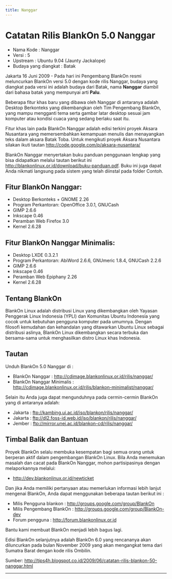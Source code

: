 ```yaml
---
title: Nanggar
---
```


# Catatan Rilis BlankOn 5.0 Nanggar

  * Nama Kode	: Nanggar
  * Versi	: 5
  * Upstream	: Ubuntu 9.04 (Jaunty Jackalope)
  * Budaya yang diangkat	: Batak

Jakarta 16 Juni 2009 - Pada hari ini Pengembang BlankOn resmi meluncurkan BlankOn versi 5.0 dengan kode rilis Nanggar, budaya yang diangkat pada versi ini adalah budaya dari Batak, nama **Nanggar** diambil dari bahasa batak yang mempunyai arti **Palu**.

Beberapa fitur khas baru yang dibawa oleh Nanggar di antaranya adalah Desktop Berkonteks yang dikembangkan oleh Tim Pengembang BlankOn, yang mampu mengganti tema serta gambar latar desktop sesuai jam komputer atau kondisi cuaca yang sedang berlaku saat itu.

Fitur khas lain pada BlankOn Nanggar adalah edisi terkini proyek Aksara Nusantara yang memersembahkan kemampuan menulis dan menayangkan teks dalam aksara Batak Toba. Untuk mengikuti proyek Aksara Nusantara silakan ikuti tautan http://code.google.com/p/aksara-nusantara/

BlankOn Nanggar menyertakan buku panduan penggunaan lengkap yang bisa didapatkan melalui tautan berikut ini http://blankonlinux.or.id/download/buku-panduan.pdf. Buku ini juga dapat Anda nikmati langsung pada sistem yang telah diinstal pada folder Contoh.

## Fitur BlankOn Nanggar:
  * Desktop Berkonteks + GNOME 2.26
  * Program Perkantoran: OpenOffice 3.0.1, GNUCash
  * GIMP 2.6.6
  * Inkscape 0.46
  * Peramban Web Firefox 3.0
  * Kernel 2.6.28

## Fitur BlankOn Nanggar Minimalis:
  * Desktop LXDE 0.3.2.1
  * Program Perkantoran: AbiWord 2.6.6, GNUmeric 1.8.4, GNUCash 2.2.6
  * GIMP 2.6.6
  * Inkscape 0.46
  * Peramban Web Epiphany 2.26
  * Kernel 2.6.28

## Tentang BlankOn
BlankOn Linux adalah distribusi Linux yang dikembangkan oleh Yayasan Penggerak Linux Indonesia (YPLI) dan Komunitas Ubuntu Indonesia yang cocok untuk kebutuhan pengguna komputer pada umumnya. Dengan filosofi kemudahan dan kehandalan yang ditawarkan Ubuntu Linux sebagai distribusi aslinya, BlankOn Linux dikembangkan secara terbuka dan bersama-sama untuk menghasilkan distro Linux khas Indonesia.

## Tautan
Unduh BlankOn 5.0 Nanggar di :
  * BlankOn Nanggar : http://cdimage.blankonlinux.or.id/rilis/nanggar/
  * BlankOn Nanggar Minimalis : http://cdimage.blankonlinux.or.id/rilis/blankon-minimalist/nanggar/

Selain itu Anda juga dapat mengunduhnya pada cermin-cermin BlankOn yang di antaranya adalah:
  * Jakarta : ftp://kambing.ui.ac.id/iso/blankon/rilis/nanggar/
  * Jakarta : ftp://dl2.foss-id.web.id/iso/blankon/rilis/nanggar/
  * Jember : ftp://mirror.unej.ac.id/blankon-cd/rilis/nanggar/

## Timbal Balik dan Bantuan
Proyek BlankOn selalu membuka kesempatan bagi semua orang untuk berperan aktif dalam pengembangan BlankOn Linux. Bila Anda menemukan masalah dan cacat pada BlankOn Nanggar, mohon partisipasinya dengan melaporkannya melalui:
  * http://dev.blankonlinux.or.id/newticket

Dan jika Anda memiliki pertanyaan atau memerlukan informasi lebih lanjut mengenai BlankOn, Anda dapat menggunakan beberapa tautan berikut ini :
  * Milis Pengguna blankon : http://groups.google.com/group/BlankOn
  * Milis Pengembang BlankOn : http://groups.google.com/group/BlankOn-dev
  * Forum pengguna : http://forum.blankonlinux.or.id

Bantu kami membuat BlankOn menjadi lebih bagus lagi.

Edisi BlankOn selanjutnya adalah BlankOn 6.0 yang rencananya akan diluncurkan pada bulan November 2009 yang akan mengangkat tema dari Sumatra Barat dengan kode rilis Ombilin.

Sumber: http://tips4h.blogspot.co.id/2009/06/catatan-rilis-blankon-50-nanggar.html


---
